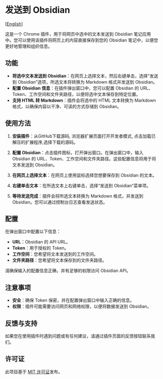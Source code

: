# 发送到 Obsidian

[[English](./README.md)]

这是一个 Chrome 插件，用于将网页中选中的文本发送到 Obsidian 笔记应用中。您可以使用该插件将网页上的内容直接保存到您的 Obsidian 笔记中，以便您更好地管理和组织信息。

## 功能

- **将选中文本发送到 Obsidian**：在网页上选择文本，然后右键单击，选择“发送到 Obsidian”选项，所选文本将转换为 Markdown 格式并发送到 Obsidian。
- **配置 Obsidian 信息**：在插件弹出窗口中，您可以配置 Obsidian 的 URL、Token、工作空间和文件夹路径，以便将选中文本保存到特定位置。
- **支持 HTML 转 Markdown**：插件会将选中的 HTML 文本转换为 Markdown 格式，以确保内容以干净、可读的方式存储到 Obsidian。

## 使用方法

1. **安装插件**：从GitHub下载源码, 浏览器扩展页面打开开发者模式, 点击加载已解压的扩展程序,选择下载的源码。

2. **配置 Obsidian**：点击插件图标，打开弹出窗口。在弹出窗口中，输入 Obsidian 的 URL、Token、工作空间和文件夹路径。这些配置信息将用于将文本发送到 Obsidian。

3. **在网页上选择文本**：在网页上使用鼠标选择您想要保存到 Obsidian 的文本。

4. **右键单击文本**：在所选文本上右键单击，选择“发送到 Obsidian”菜单项。

5. **等待发送完成**：插件会将所选文本转换为 Markdown 格式，并发送到 Obsidian。您可以通过控制台日志查看发送状态。

## 配置

在弹出窗口中配置以下信息：

- **URL**：Obsidian 的 API URL。
- **Token**：用于授权的 Token。
- **工作空间**：您希望将文本发送到的工作空间。
- **文件夹路径**：您希望将文本保存到的文件夹路径。

请确保输入的配置信息正确，并有足够的权限访问 Obsidian API。

## 注意事项

- **安全**：确保 Token 保密，并在配置弹出窗口中输入正确的信息。
- **权限**：插件可能需要访问网页和网络权限，以便将数据发送到 Obsidian。

## 反馈与支持

如果您在使用插件时遇到问题或有任何建议，请通过插件页面的反馈按钮联系我们。

## 许可证

此项目基于 [MIT 许可证](LICENSE)发布。